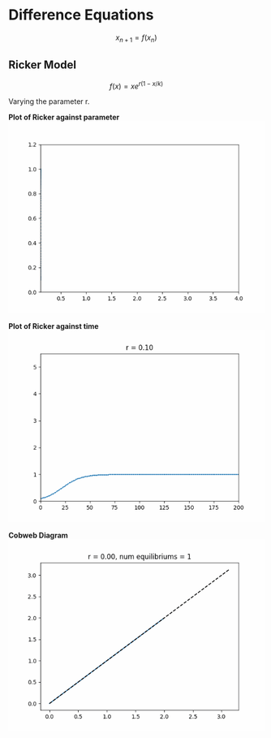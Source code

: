 # Difference Equations

$$ x_{n+1} = f(x_n) $$

## Ricker Model

$$ f(x) = xe^{r(1-x/k)} $$

Varying the parameter r.

**Plot of Ricker against parameter**
![Ricker Vertical](vertical_ricker.gif)

**Plot of Ricker against time**
![Ricker Vertical](horizontal_ricker.gif)

**Cobweb Diagram**
![Ricker Cobweb](cobweb_ricker.gif)